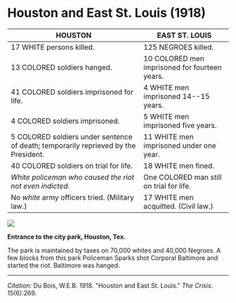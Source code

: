 <!--
title:   Houston and East St. Louis
author:  Du Bois, W.E.B.
journal: The Crisis
year:    1918
volume:  15
issue:   6
pages:   269
-->
# Houston and East St. Louis (1918)

| HOUSTON                                                                              | EAST ST. LOUIS                                |
|--------------------------------------------------------------------------------------|-----------------------------------------------|
| 17 WHITE persons killed.                                                             | 125 NEGROES killed.                           |
| 13 COLORED soldiers hanged.                                                          | 10 COLORED men imprisoned for fourteen years. |
| 41 COLORED soldiers imprisoned for life.                                             | 4 WHITE men imprisoned 14--15 years.           |
| 4 COLORED soldiers imprisoned.                                                       | 5 WHITE men imprisoned five years.            |
| 5 COLORED soldiers under sentence of death; temporarily reprieved by the President.  | 11 WHITE men imprisoned under one year.       |
| 40 COLORED soldiers on trial for life.                                               | 18 WHITE men fined.                           |
| *White policeman who caused the riot not even indicted.*                             | One COLORED man still on trial for life.      |
| No *white* army officers tried. (Military law.)                                      | 17 WHITE men acquitted. (Civil law.)          |

![](../../../Images/park_sign.png)

**Entrance to the city park, Houston, Tex.**

 The park is maintained by taxes on 70,000 whites and 40,000 Negroes. A few blocks from this park Policeman Sparks shot Corporal Baltimore and started the riot. Baltimore was hanged.

______________
*Citation:* Du Bois, W.E.B. 1918. "Houston and East St. Louis." *The Crisis*. 15(6):269.